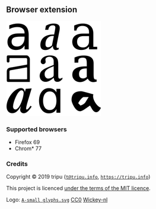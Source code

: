 ## Browser extension

![Glypher logo](https://github.com/tripu/glypher/blob/master/img/logo-256.png?raw=true)

### Supported browsers

* Firefox 69
* Chrom* 77

### Credits

Copyright &copy; 2019 tripu ([`t@tripu.info`](mailto:t@tripu.info), [`https://tripu.info`](https://tripu.info/))

This project is licenced [under the terms of the MIT licence](https://github.com/tripu/glypher/blob/master/LICENSE.md).

Logo:
[`A-small glyphs.svg`](https://commons.wikimedia.org/wiki/File:A-small_glyphs.svg)
[CC0](https://creativecommons.org/publicdomain/zero/1.0/deed.en)
[Wickey-nl](https://commons.wikimedia.org/wiki/User:Wickey-nl)
